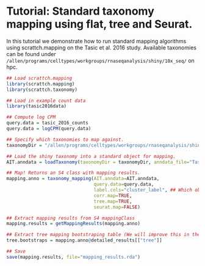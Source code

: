 # Tutorial: Standard taxonomy mapping using flat, tree and Seurat.

In this tutorial we demonstrate how to run standard mapping algorithms using scrattch.mapping on the Tasic et al. 2016 study. Available taxonomies can be found under `/allen/programs/celltypes/workgroups/rnaseqanalysis/shiny/10x_seq/` on hpc.

```R
## Load scrattch.mapping
library(scrattch.mapping)
library(scrattch.taxonomy)

## Load in example count data
library(tasic2016data)

## Compute log CPM
query.data = tasic_2016_counts
query.data = logCPM(query.data)

## Specify which taxonomies to map against.
taxonomyDir = "/allen/programs/celltypes/workgroups/rnaseqanalysis/shiny/10x_seq/tasic_2016"

## Load the shiny taxonomy into a standard object for mapping.
AIT.anndata = loadTaxonomy(taxonomyDir = taxonomyDir, anndata_file="Tasic2016.h5ad")

## Map! Returns an S4 class with mapping results.
mapping.anno = taxonomy_mapping(AIT.anndata=AIT.anndata,
                                query.data=query.data,
                                label.cols="cluster_label", ## Which obs in AIT.anndata contain annotations to map. E.g. "class", "subclass", etc.
                                corr.map=TRUE,
                                tree.map=TRUE,
                                seurat.map=FALSE)

## Extract mapping results from S4 mappingClass
mapping.results = getMappingResults(mapping.anno)

## Extract tree mapping bootstraping table (We will improve this in the near future.)
tree.bootstraps = mapping.anno@detailed_results[["tree"]]

## Save
save(mapping.results, file="mapping_results.rda")
```
